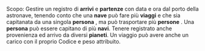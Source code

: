 Scopo:
Gestire un registro di **arrivi** e **partenze** con data e ora dal porto della astronave, tenendo conto che una **nave** può fare più **viaggi** e che sia capitanata da una singola **persona** , ma può trasportare più **persone** . Una **persona** può essere capitano di più **navi**.
Tenere registrato anche provenienza ed arrivo da diversi **pianeti**.
Un viaggio può avere anche un carico con  il proprio Codice e peso attribuito.

